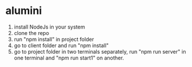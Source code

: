 # alumini
1. install NodeJs in your system
2. clone the repo
3. run "npm install" in project folder
4. go to client folder and run "npm install"
5. go to project folder in two terminals separately, run "npm run server" in one terminal and "npm run start1" on another.



